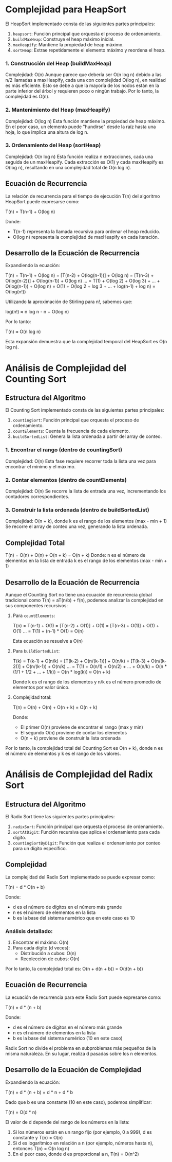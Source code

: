 # Complejidad para HeapSort

El HeapSort implementado consta de las siguientes partes principales:

1. `heapsort`: Función principal que orquesta el proceso de ordenamiento.
2. `buildMaxHeap`: Construye el heap máximo inicial.
3. `maxHeapify`: Mantiene la propiedad de heap máximo.
4. `sortHeap`: Extrae repetidamente el elemento máximo y reordena el heap.

### 1. Construcción del Heap (buildMaxHeap)
Complejidad: O(n)
Aunque parece que debería ser O(n log n) debido a las n/2 llamadas a maxHeapify,
cada una con complejidad O(log n), en realidad es más eficiente. 
Esto se debe a que la mayoría de los nodos están en la parte inferior del árbol 
y requieren poco o ningún trabajo. Por lo tanto, la complejidad es O(n).

### 2. Mantenimiento del Heap (maxHeapify)
Complejidad: O(log n)
Esta función mantiene la propiedad de heap máximo.
En el peor caso, un elemento puede "hundirse" desde la raíz hasta una hoja, 
lo que implica una altura de log n.

### 3. Ordenamiento del Heap (sortHeap)
Complejidad: O(n log n)
Esta función realiza n extracciones,
cada una seguida de un maxHeapify. 
Cada extracción es O(1) y cada maxHeapify es O(log n), 
resultando en una complejidad total de O(n log n).

## Ecuación de Recurrencia

La relación de recurrencia para el tiempo de ejecución T(n) del algoritmo HeapSort puede expresarse como:

T(n) = T(n-1) + O(log n)

Donde:
- T(n-1) representa la llamada recursiva para ordenar el heap reducido.
- O(log n) representa la complejidad de maxHeapify en cada iteración.

## Desarrollo de la Ecuación de Recurrencia

Expandiendo la ecuación:

T(n) = T(n-1) + O(log n)
= [T(n-2) + O(log(n-1))] + O(log n)
= [T(n-3) + O(log(n-2))] + O(log(n-1)) + O(log n)
...
= T(1) + O(log 2) + O(log 3) + ... + O(log(n-1)) + O(log n)
= O(1) + O(log 2 + log 3 + ... + log(n-1) + log n)
= O(log(n!))

Utilizando la aproximación de Stirling para n!, sabemos que:

log(n!) ≈ n log n - n + O(log n)

Por lo tanto:

T(n) ≈ O(n log n)

Esta expansión demuestra que la complejidad temporal del HeapSort es O(n log n).


# Análisis de Complejidad del Counting Sort

## Estructura del Algoritmo

El Counting Sort implementado consta de las siguientes partes principales:

1. `countingSort`: Función principal que orquesta el proceso de ordenamiento.
2. `countElements`: Cuenta la frecuencia de cada elemento.
3. `buildSortedList`: Genera la lista ordenada a partir del array de conteo.


### 1. Encontrar el rango (dentro de countingSort)

Complejidad: O(n)
Esta fase requiere recorrer toda la lista una vez para encontrar el mínimo y el máximo.

### 2. Contar elementos (dentro de countElements)
Complejidad: O(n)
Se recorre la lista de entrada una vez, incrementando los contadores correspondientes.

### 3. Construir la lista ordenada (dentro de buildSortedList)
Complejidad: O(n + k), donde k es el rango de los elementos (max - min + 1)
Se recorre el array de conteo una vez, generando la lista ordenada.

## Complejidad Total
T(n) = O(n) + O(n) + O(n + k) = O(n + k)
Donde:
n es el número de elementos en la lista de entrada
k es el rango de los elementos (max - min + 1)

## Desarrollo de la Ecuación de Recurrencia

Aunque el Counting Sort no tiene una ecuación de recurrencia global tradicional como
T(n) = aT(n/b) + f(n), podemos analizar  la complejidad en sus componentes recursivos:

1. Para `countElements`:

   T(n) = T(n-1) + O(1)
   = [T(n-2) + O(1)] + O(1)
   = [T(n-3) + O(1)] + O(1) + O(1)
   ...
   = T(1) + (n-1) * O(1)
   = O(n)

   Esta ecuación se resuelve a O(n)

2. Para `buildSortedList`:

   T(k) = T(k-1) + O(n/k)
   = [T(k-2) + O(n/(k-1))] + O(n/k)
   = [T(k-3) + O(n/(k-2))] + O(n/(k-1)) + O(n/k)
   ...
   = T(1) + O(n/1) + O(n/2) + ... + O(n/k)
   = O(n * (1/1 + 1/2 + ... + 1/k))
   = O(n * log(k))
   ≈ O(n + k)  

   Donde k es el rango de los elementos 
y n/k es el número promedio de elementos por valor único.

3. Complejidad total:

   T(n) = O(n) + O(n) + O(n + k)
   = O(n + k)

   Donde:
    - El primer O(n) proviene de encontrar el rango (max y min)
    - El segundo O(n) proviene de contar los elementos
    - O(n + k) proviene de construir la lista ordenada

Por lo tanto, la complejidad total del Counting Sort es O(n + k),
donde n es el número de elementos y k es el rango de los valores.


# Análisis de Complejidad del Radix Sort

## Estructura del Algoritmo

El Radix Sort tiene las siguientes partes principales:

1. `radixSort`: Función principal que orquesta el proceso de ordenamiento.
2. `sortAtDigit`: Función recursiva que aplica el ordenamiento para cada dígito.
3. `countingSortByDigit`: Función que realiza el ordenamiento por conteo para un dígito específico.

## Complejidad

La complejidad del Radix Sort implementado se puede expresar como:

T(n) = d * O(n + b)

Donde:
- d es el número de dígitos en el número más grande
- n es el número de elementos en la lista
- b es la base del sistema numérico que en este caso es 10

### Análisis detallado:

1. Encontrar el máximo: O(n)
2. Para cada dígito (d veces):
    - Distribución a cubos: O(n)
    - Recolección de cubos: O(n)

Por lo tanto, la complejidad total es: O(n + d(n + b)) = O(d(n + b))

## Ecuación de Recurrencia

La ecuación de recurrencia para este Radix Sort puede expresarse como:

T(n) = d * (n + b)

Donde:
- d es el número de dígitos en el número más grande
- n es el número de elementos en la lista
- b es la base del sistema numérico (10 en este caso)

 Radix Sort no divide el problema en subproblemas más pequeños de la misma naturaleza.
 En su lugar, realiza d pasadas sobre los n elementos.

## Desarrollo de la Ecuación de Complejidad

Expandiendo la ecuación:

T(n) = d * (n + b)
= d * n + d * b

Dado que b es una constante (10 en este caso), podemos simplificar:

T(n) = O(d * n)

El valor de d depende del rango de los números en la lista:
1. Si los números están en un rango fijo (por ejemplo, 0 a 999),
d es constante y T(n) = O(n)
2. Si d es logarítmico en relación a n (por ejemplo, números hasta n),
entonces T(n) = O(n log n)
3. En el peor caso, donde d es proporcional a n, T(n) = O(n^2)









